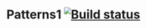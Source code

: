 # Patterns1 [![Build status](https://ci.appveyor.com/api/projects/status/nquhh7ghww6yv12b?svg=true)](https://ci.appveyor.com/project/Maksim7777777/patterns)
